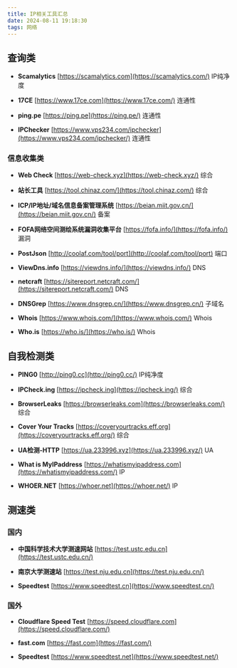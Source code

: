 ```yaml
---
title: IP相关工具汇总
date: 2024-08-11 19:18:30
tags: 网络
---
```


## 查询类

- **Scamalytics** [https://scamalytics.com](https://scamalytics.com/) IP纯净度

- **17CE** [https://www.17ce.com](https://www.17ce.com/) 连通性

- **ping.pe** [https://ping.pe](https://ping.pe/) 连通性

- **IPChecker** [https://www.vps234.com/ipchecker](https://www.vps234.com/ipchecker/) 连通性

### 信息收集类

- **Web Check** [https://web-check.xyz](https://web-check.xyz/) 综合

- **站长工具** [https://tool.chinaz.com/](https://tool.chinaz.com/) 综合

- **ICP/IP地址/域名信息备案管理系统** [https://beian.miit.gov.cn/](https://beian.miit.gov.cn/) 备案

- **FOFA网络空间测绘系统漏洞收集平台** [https://fofa.info/](https://fofa.info/) 漏洞

- **PostJson** [http://coolaf.com/tool/port](http://coolaf.com/tool/port) 端口

- **ViewDns.info** [https://viewdns.info/](https://viewdns.info/) DNS

- **netcraft** [https://sitereport.netcraft.com/](https://sitereport.netcraft.com/) DNS

- **DNSGrep** [https://www.dnsgrep.cn/](https://www.dnsgrep.cn/) 子域名

- **Whois** [https://www.whois.com/](https://www.whois.com/) Whois

- **Who.is** [https://who.is/](https://who.is/) Whois

## 自我检测类

- **PING0** [http://ping0.cc](http://ping0.cc/) IP纯净度

- **IPCheck.ing** [https://ipcheck.ing](https://ipcheck.ing/) 综合

- **BrowserLeaks** [https://browserleaks.com](https://browserleaks.com/) 综合

- **Cover Your Tracks** [https://coveryourtracks.eff.org](https://coveryourtracks.eff.org/) 综合

- **UA检测-HTTP** [https://ua.233996.xyz](https://ua.233996.xyz/) UA

- **What is MyIPaddress** [https://whatismyipaddress.com](https://whatismyipaddress.com/) IP

- **WHOER.NET** [https://whoer.net](https://whoer.net/) IP

## 测速类

### 国内

- **中国科学技术大学测速网站** [https://test.ustc.edu.cn](https://test.ustc.edu.cn/)

- **南京大学测速站** [https://test.nju.edu.cn](https://test.nju.edu.cn/)

- **Speedtest** [https://www.speedtest.cn](https://www.speedtest.cn/)

### 国外

- **Cloudflare Speed Test** [https://speed.cloudflare.com](https://speed.cloudflare.com/)

- **fast.com** [https://fast.com](https://fast.com/)

- **Speedtest** [https://www.speedtest.net](https://www.speedtest.net/)
